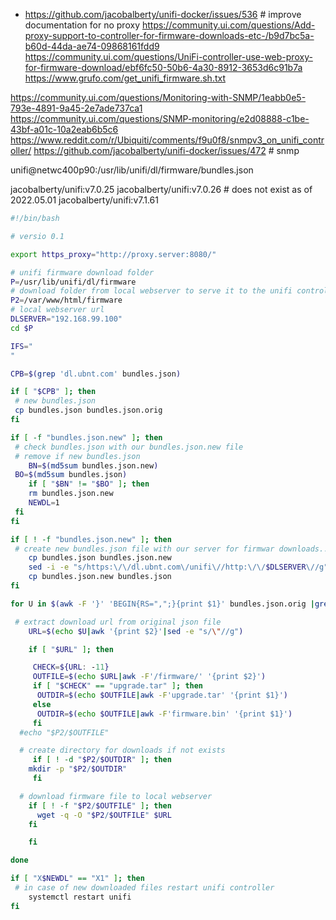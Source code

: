 
* https://github.com/jacobalberty/unifi-docker/issues/536 # improve documentation for no proxy
https://community.ui.com/questions/Add-proxy-support-to-controller-for-firmware-downloads-etc-/b9d7bc5a-b60d-44da-ae74-09868161fdd9
https://community.ui.com/questions/UniFi-controller-use-web-proxy-for-firmware-download/ebf6fc50-50b6-4a30-8912-3653d6c91b7a
https://www.grufo.com/get_unifi_firmware.sh.txt

https://community.ui.com/questions/Monitoring-with-SNMP/1eabb0e5-793e-4891-9a45-2e7ade737ca1
https://community.ui.com/questions/SNMP-monitoring/e2d08888-c1be-43bf-a01c-10a2eab6b5c6
https://www.reddit.com/r/Ubiquiti/comments/f9u0f8/snmpv3_on_unifi_controller/
https://github.com/jacobalberty/unifi-docker/issues/472 # snmp

unifi@netwc400p90:/usr/lib/unifi/dl/firmware/bundles.json

jacobalberty/unifi:v7.0.25
jacobalberty/unifi:v7.0.26 # does not exist as of 2022.05.01
jacobalberty/unifi:v7.1.61

```sh
#!/bin/bash

# versio 0.1

export https_proxy="http://proxy.server:8080/"

# unifi firmware download folder
P=/usr/lib/unifi/dl/firmware
# download folder from local webserver to serve it to the unifi controller
P2=/var/www/html/firmware
# local webserver url
DLSERVER="192.168.99.100"
cd $P

IFS="
"

CPB=$(grep 'dl.ubnt.com' bundles.json)

if [ "$CPB" ]; then
 # new bundles.json
 cp bundles.json bundles.json.orig
fi

if [ -f "bundles.json.new" ]; then
 # check bundles.json with our bundles.json.new file
 # remove if new bundles.json
	BN=$(md5sum bundles.json.new)
 BO=$(md5sum bundles.json)
	if [ "$BN" != "$BO" ]; then
 	rm bundles.json.new
 	NEWDL=1
 fi
fi

if [ ! -f "bundles.json.new" ]; then
 # create new bundles.json file with our server for firmwar downloads...
	cp bundles.json bundles.json.new
	sed -i -e "s/https:\/\/dl.ubnt.com\/unifi\//http:\/\/$DLSERVER\//g" bundles.json.new
	cp bundles.json.new bundles.json
fi

for U in $(awk -F '}' 'BEGIN{RS=",";}{print $1}' bundles.json.orig |grep url); do

 # extract download url from original json file
	URL=$(echo $U|awk '{print $2}'|sed -e "s/\"//g")

	if [ "$URL" ]; then

	 CHECK=${URL: -11}
	 OUTFILE=$(echo $URL|awk -F'/firmware/' '{print $2}')
	 if [ "$CHECK" == "upgrade.tar" ]; then
	  OUTDIR=$(echo $OUTFILE|awk -F'upgrade.tar' '{print $1}')
	 else
	  OUTDIR=$(echo $OUTFILE|awk -F'firmware.bin' '{print $1}')
	 fi
  #echo "$P2/$OUTFILE"

  # create directory for downloads if not exists
	 if [ ! -d "$P2/$OUTDIR" ]; then
  	mkdir -p "$P2/$OUTDIR"
	 fi

  # download firmware file to local webserver
 	if [ ! -f "$P2/$OUTFILE" ]; then
	  wget -q -O "$P2/$OUTFILE" $URL
 	fi

	fi

done

if [ "X$NEWDL" == "X1" ]; then
 # in case of new downloaded files restart unifi controller
	systemctl restart unifi
fi
```
